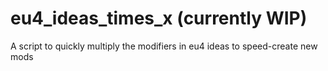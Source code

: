 # eu4_ideas_times_x (currently WIP)
A script to quickly multiply the modifiers in eu4 ideas to speed-create new mods
